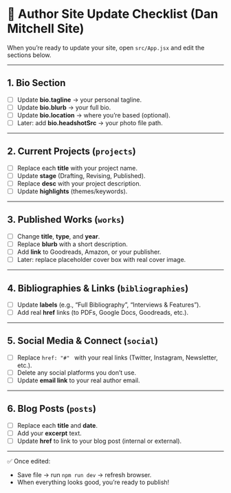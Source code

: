 # 🧾 Author Site Update Checklist (Dan Mitchell Site)

When you’re ready to update your site, open `src/App.jsx` and edit the sections below.

---

## 1. Bio Section
- [ ] Update **bio.tagline** → your personal tagline.
- [ ] Update **bio.blurb** → your full bio.
- [ ] Update **bio.location** → where you’re based (optional).
- [ ] Later: add **bio.headshotSrc** → your photo file path.

---

## 2. Current Projects (`projects`)
- [ ] Replace each **title** with your project name.
- [ ] Update **stage** (Drafting, Revising, Published).
- [ ] Replace **desc** with your project description.
- [ ] Update **highlights** (themes/keywords).

---

## 3. Published Works (`works`)
- [ ] Change **title**, **type**, and **year**.
- [ ] Replace **blurb** with a short description.
- [ ] Add **link** to Goodreads, Amazon, or your publisher.
- [ ] Later: replace placeholder cover box with real cover image.

---

## 4. Bibliographies & Links (`bibliographies`)
- [ ] Update **labels** (e.g., “Full Bibliography”, “Interviews & Features”).
- [ ] Add real **href** links (to PDFs, Google Docs, Goodreads, etc.).

---

## 5. Social Media & Connect (`social`)
- [ ] Replace `href: "#" ` with your real links (Twitter, Instagram, Newsletter, etc.).
- [ ] Delete any social platforms you don’t use.
- [ ] Update **email link** to your real author email.

---

## 6. Blog Posts (`posts`)
- [ ] Replace each **title** and **date**.
- [ ] Add your **excerpt** text.
- [ ] Update **href** to link to your blog post (internal or external).

---

✅ Once edited:
- Save file → run `npm run dev` → refresh browser.
- When everything looks good, you’re ready to publish!
